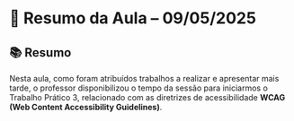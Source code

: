 # 📅 Resumo da Aula – 09/05/2025

## 📚 Resumo

Nesta aula, como foram atribuídos trabalhos a realizar e apresentar mais tarde, o professor disponibilizou o tempo da sessão para iniciarmos o Trabalho Prático 3, relacionado com as diretrizes de acessibilidade **WCAG (Web Content Accessibility Guidelines)**.
